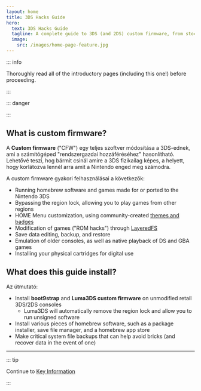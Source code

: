 ```yaml
---
layout: home
title: 3DS Hacks Guide
hero:
  text: 3DS Hacks Guide
  tagline: A complete guide to 3DS (and 2DS) custom firmware, from stock to boot9strap.
  image:
    src: /images/home-page-feature.jpg
---
```


::: info

Thoroughly read all of the introductory pages (including this one!) before proceeding.

:::

::: danger

<!--@include: ./_include/3ds-online.md -->

:::

## What is custom firmware?

A **Custom firmware** ("CFW") egy teljes szoftver módosítása a 3DS-ednek, ami a számítógéped "rendszergazdai hozzáféréséhez" hasonlítható. Lehetővé teszi, hog bármit csinál amire a 3DS fizikailag képes, a helyett, hogy korlátozva lennél arra amit a Nintendo enged meg számodra.

A custom firmware gyakori felhasználásai a következők:

- Running homebrew software and games made for or ported to the Nintendo 3DS
- Bypassing the region lock, allowing you to play games from other regions
- HOME Menu customization, using community-created [themes and badges](https://themeplaza.art)
- Modification of games ("ROM hacks") through [LayeredFS](https://github.com/knight-ryu12/godmode9-layeredfs-usage/wiki/Using-Luma3DS'-layeredfs-\(Only-version-8.0-and-higher\))
- Save data editing, backup, and restore
- Emulation of older consoles, as well as native playback of DS and GBA games
- Installing your physical cartridges for digital use

## What does this guide install?

Az útmutató:

- Install **boot9strap** and **Luma3DS custom firmware** on unmodified retail 3DS/2DS consoles
  - Luma3DS will automatically remove the region lock and allow you to run unsigned software
- Install various pieces of homebrew software, such as a package installer, save file manager, and a homebrew app store
- Make critical system file backups that can help avoid bricks (and recover data in the event of one)

___

::: tip

Continue to [Key Information](key-information)

:::
